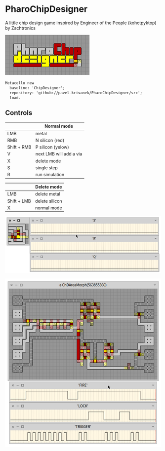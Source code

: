 # PharoChipDesigner
A little chip design game inspired by Engineer of the People (kohctpyktop) by Zachtronics

![PharoChipDesigner.png](graphics/PharoChipDesigner.png)

```smalltalk
Metacello new
  baseline: 'ChipDesigner';
  repository: 'github://pavel-krivanek/PharoChipDesigner/src';
  load.
```

## Controls

|  | Normal mode |
| ------ | ------ |
| LMB | metal |
| RMB | N silicon (red) |
| Shift + RMB | P silicon (yelow) |
| V | next LMB will add a via |
| X | delete mode |
| S | single step |
| R | run simulation |

|  | Delete mode |
| ------ | ------ |
| LMB | delete metal |
| Shift + LMB | delete silicon |
| X | normal mode |

![PharoChipDesigner.gif](graphics/PharoChipDesigner.gif)

![x903.png](graphics/x903.png)

